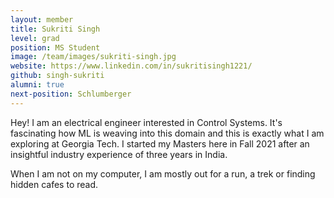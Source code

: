 ```yaml
---
layout: member
title: Sukriti Singh
level: grad
position: MS Student
image: /team/images/sukriti-singh.jpg
website: https://www.linkedin.com/in/sukritisingh1221/
github: singh-sukriti
alumni: true
next-position: Schlumberger
---
```




Hey! I am an electrical engineer interested in Control Systems. It's fascinating how ML is weaving into this domain and this is exactly what I am exploring at Georgia Tech. I started my Masters here in Fall 2021 after an insightful industry experience of three years in India.

When I am not on my computer, I am mostly out for a run, a trek or finding hidden cafes to read.
